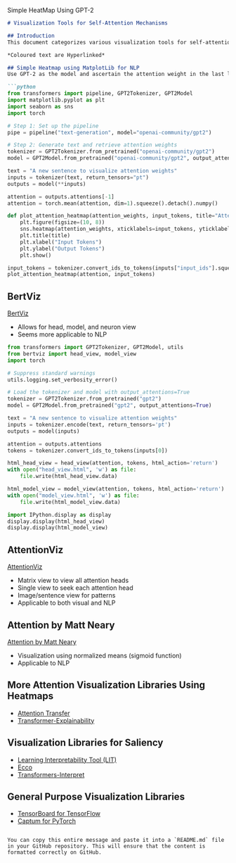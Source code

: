 Simple HeatMap Using GPT-2 
```markdown
# Visualization Tools for Self-Attention Mechanisms

## Introduction
This document categorizes various visualization tools for self-attention mechanisms.

*Coloured text are Hyperlinked*

## Simple Heatmap using MatplotLib for NLP
Use GPT-2 as the model and ascertain the attention weight in the last layer, for the sentence "A new sentence to visualize attention weights".

```python
from transformers import pipeline, GPT2Tokenizer, GPT2Model
import matplotlib.pyplot as plt
import seaborn as sns
import torch

# Step 1: Set up the pipeline
pipe = pipeline("text-generation", model="openai-community/gpt2")

# Step 2: Generate text and retrieve attention weights
tokenizer = GPT2Tokenizer.from_pretrained("openai-community/gpt2")
model = GPT2Model.from_pretrained("openai-community/gpt2", output_attentions=True)

text = "A new sentence to visualize attention weights"
inputs = tokenizer(text, return_tensors="pt")
outputs = model(**inputs)

attention = outputs.attentions[-1]
attention = torch.mean(attention, dim=1).squeeze().detach().numpy()

def plot_attention_heatmap(attention_weights, input_tokens, title="Attention Heatmap"):
    plt.figure(figsize=(10, 8))
    sns.heatmap(attention_weights, xticklabels=input_tokens, yticklabels=input_tokens, cmap="viridis")
    plt.title(title)
    plt.xlabel("Input Tokens")
    plt.ylabel("Output Tokens")
    plt.show()

input_tokens = tokenizer.convert_ids_to_tokens(inputs["input_ids"].squeeze().tolist())
plot_attention_heatmap(attention, input_tokens)
```

## BertViz
[BertViz](https://github.com/jessevig/bertviz)
- Allows for head, model, and neuron view
- Seems more applicable to NLP


```python
from transformers import GPT2Tokenizer, GPT2Model, utils
from bertviz import head_view, model_view
import torch

# Suppress standard warnings
utils.logging.set_verbosity_error()

# Load the tokenizer and model with output_attentions=True
tokenizer = GPT2Tokenizer.from_pretrained("gpt2")
model = GPT2Model.from_pretrained("gpt2", output_attentions=True)

text = "A new sentence to visualize attention weights"
inputs = tokenizer.encode(text, return_tensors='pt')
outputs = model(inputs)

attention = outputs.attentions
tokens = tokenizer.convert_ids_to_tokens(inputs[0])

html_head_view = head_view(attention, tokens, html_action='return')
with open("head_view.html", 'w') as file:
    file.write(html_head_view.data)

html_model_view = model_view(attention, tokens, html_action='return')
with open("model_view.html", 'w') as file:
    file.write(html_model_view.data)

import IPython.display as display
display.display(html_head_view)
display.display(html_model_view)
```

## AttentionViz
[AttentionViz](https://github.com/catherinesyeh/attention-viz?tab=readme-ov-file)
- Matrix view to view all attention heads
- Single view to seek each attention head
- Image/sentence view for patterns
- Applicable to both visual and NLP

## Attention by Matt Neary
[Attention by Matt Neary](https://github.com/mattneary/attention?tab=readme-ov-file)
- Visualization using normalized means (sigmoid function)
- Applicable to NLP

## More Attention Visualization Libraries Using Heatmaps
- [Attention Transfer](https://github.com/szagoruyko/attention-transfer/tree/master)
- [Transformer-Explainability](https://github.com/hila-chefer/Transformer-Explainability?tab=readme-ov-file)

## Visualization Libraries for Saliency
- [Learning Interpretability Tool (LIT)](https://github.com/PAIR-code/lit)
- [Ecco](https://github.com/jalammar/ecco?tab=readme-ov-file)
- [Transformers-Interpret](https://github.com/cdpierse/transformers-interpret?tab=readme-ov-file)

## General Purpose Visualization Libraries
- [TensorBoard for TensorFlow](https://github.com/tensorflow/tensorboard)
- [Captum for PyTorch](https://github.com/pytorch/captum)
```

You can copy this entire message and paste it into a `README.md` file in your GitHub repository. This will ensure that the content is formatted correctly on GitHub.
